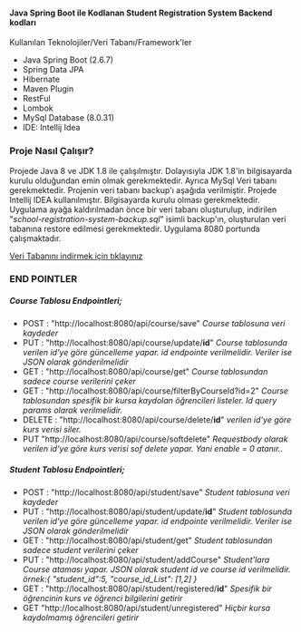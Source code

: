 <h4>Java Spring Boot ile Kodlanan Student Registration System Backend kodları</h4>

Kullanılan Teknolojiler/Veri Tabanı/Framework'ler
<ul>
<li>Java Spring Boot (2.6.7)</li>
<li>Spring Data JPA</li>
<li>Hibernate</li>
<li>Maven Plugin</li>
<li>RestFul</li>
<li>Lombok</li>
<li>MySql Database (8.0.31)</li>
<li>IDE: Intellij Idea </li>
</ul>

<h3>Proje Nasıl Çalışır?</h3>
<p>Projede Java 8 ve JDK 1.8 ile çalışılmıştır. Dolayısıyla JDK 1.8'in bilgisayarda kurulu olduğundan emin olmak gerekmektedir. Ayrıca MySql  Veri tabanı gerekmektedir. Projenin veri tabanı backup'ı aşağıda verilmiştir. Projede Intellij IDEA kullanılmıştır. Bilgisayarda kurulu olması gerekmektedir. Uygulama ayağa kaldırılmadan önce bir veri tabanı oluşturulup, indirilen "<i>school-registration-system-backup.sql</i>" isimli backup'ın, oluşturulan veri tabanına restore edilmesi gerekmektedir. Uygulama 8080 portunda çalışmaktadır.</p>

<a href="https://github.com/ekinglsmakn/School-Registration-System/blob/73ea2cee70b6c9fa65a04f7b44649815c426dc0f/school-registration-system-backup.sql" download>Veri Tabanını indirmek için tıklayınız</a>

<h3>END POINTLER</h3>
<h5>Course Tablosu Endpointleri;</h5>
<ul>
<li> POST : "http://localhost:8080/api/course/save" <i>Course tablosuna veri kaydeder</i></li>
<li> PUT : "http://localhost:8080/api/course/update/<b>id</b>" <i>Course tablosunda verilen id'ye göre güncelleme yapar. id endpointe verilmelidir. Veriler ise JSON olarak gönderilmelidir</i></li>
<li> GET : "http://localhost:8080/api/course/get" <i>Course tablosundan sadece course verilerini çeker</i></li>
<li> GET : "http://localhost:8080/api/course/filterByCourseId?id=2" <i>Course tablosundan spesifik bir kursa kaydolan öğrencileri listeler. Id query params olarak verilmelidir.</i></li>
<li> DELETE : "http://localhost:8080/api/course/delete/<b>id</b>" <i>verilen id'ye göre kurs verisi siler.</i></li>
<li> PUT "http://localhost:8080/api/course/softdelete" <i>Requestbody olarak verilen id'ye göre kurs verisi sof delete yapar. Yani enable = 0 atanır..</i></li>
</ul>

<h5>Student Tablosu Endpointleri;</h5>
<ul>
<li> POST : "http://localhost:8080/api/student/save" <i>Student tablosuna veri kaydeder</i></li>
<li> PUT : "http://localhost:8080/api/student/update/<b>id</b>" <i>Student tablosunda verilen id'ye göre güncelleme yapar. id endpointe verilmelidir. Veriler ise JSON olarak gönderilmelidir</i></li>
<li> GET : "http://localhost:8080/api/student/get" <i>Student tablosundan sadece student verilerini çeker</i></li>

<li> PUT : "http://localhost:8080/api/student/addCourse" <i>Student'lara Course ataması yapar. JSON olarak student id ve course id verilmelidir. örnek:{
    "student_id":5,
    "course_id_List": [1,2]
}</i></li>
<li> GET : "http://localhost:8080/api/student/registered/<b>id</b>" <i>Spesifik bir öğrencinin kurs ve öğrenci bilgilerini getirir</i></li>
<li> GET "http://localhost:8080/api/student/unregistered" <i>Hiçbir kursa kaydolmamış öğrencileri getirir</i></li>
</ul>



